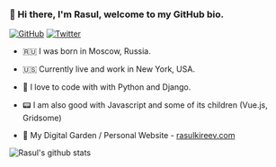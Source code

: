 ### 👋 Hi there, I'm Rasul, welcome to my GitHub bio.

<p align="senter">
    <a href="https://github.com/rasulkireev"><img src="https://img.shields.io/github/followers/rasulkireev.svg?label=GitHub&style=social" alt="GitHub"></a>
    <a href="https://twitter.com/rasulkireev"><img src="https://img.shields.io/twitter/follow/rasulkireev?label=Twitter&style=social" alt="Twitter"></a>
</p>

- 🇷🇺 I was born in Moscow, Russia.
- 🇺🇸 Currently live and work in New York, USA.

- 🐍 I love to code with with Python and Django.
- 📟 I am also good with Javascript and some of its children (Vue.js, Gridsome)

- 🌱 My Digital Garden / Personal Website - [rasulkireev.com](https://rasulkireev.com)

![Rasul's github stats](https://github-readme-stats.vercel.app/api?username=rasulkireev&count_private=true&show_icons=true)
